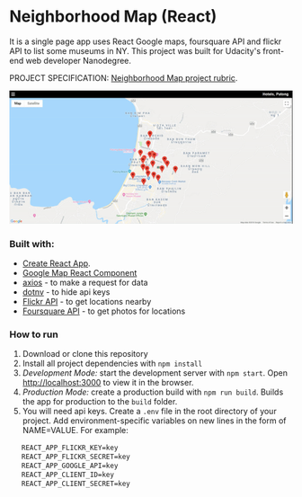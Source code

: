# Neighborhood Map (React)

It is a single page app uses React Google maps, foursquare API and flickr API to list some museums in NY. This project was built for Udacity's front-end web developer Nanodegree.

PROJECT SPECIFICATION:
[Neighborhood Map project rubric](https://review.udacity.com/#!/rubrics/1351/view).

![](map-gif.gif)

### Built with:

- [Create React App](https://github.com/facebookincubator/create-react-app).
- [Google Map React Component](https://github.com/fullstackreact/google-maps-react/)
- [axios](https://github.com/axios/axios) - to make a request for data
- [dotnv](https://www.npmjs.com/package/dotenv) - to hide api keys
- [Flickr API](https://www.flickr.com/services/api/) - to get locations nearby
- [Foursquare API](https://developer.foursquare.com/) - to get photos for locations

### How to run

1. Download or clone this repository
2. Install all project dependencies with `npm install`
3. _Development Mode:_ start the development server with `npm start`. Open [http://localhost:3000](http://localhost:3000) to view it in the browser.
4. _Production Mode:_ create a production build with `npm run build`. Builds the app for production to the `build` folder.
5. You will need api keys. Create a `.env` file in the root directory of your project. Add environment-specific variables on new lines in the form of NAME=VALUE. For example:

```
   REACT_APP_FLICKR_KEY=key
   REACT_APP_FLICKR_SECRET=key
   REACT_APP_GOOGLE_API=key
   REACT_APP_CLIENT_ID=key
   REACT_APP_CLIENT_SECRET=key
```
